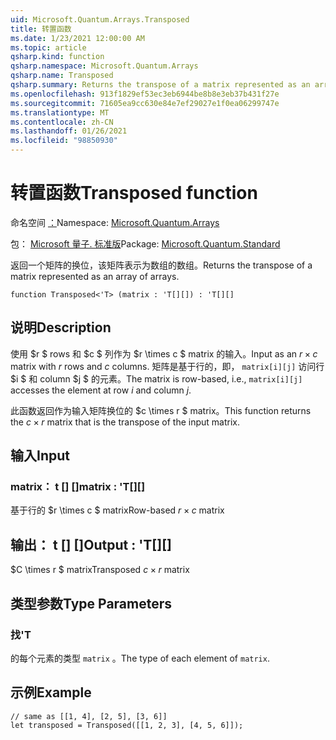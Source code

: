 ```yaml
---
uid: Microsoft.Quantum.Arrays.Transposed
title: 转置函数
ms.date: 1/23/2021 12:00:00 AM
ms.topic: article
qsharp.kind: function
qsharp.namespace: Microsoft.Quantum.Arrays
qsharp.name: Transposed
qsharp.summary: Returns the transpose of a matrix represented as an array of arrays.
ms.openlocfilehash: 913f1829ef53ec3eb6944be8b8e3eb37b431f27e
ms.sourcegitcommit: 71605ea9cc630e84e7ef29027e1f0ea06299747e
ms.translationtype: MT
ms.contentlocale: zh-CN
ms.lasthandoff: 01/26/2021
ms.locfileid: "98850930"
---
```

# <a name="transposed-function"></a><span data-ttu-id="8fc0f-102">转置函数</span><span class="sxs-lookup"><span data-stu-id="8fc0f-102">Transposed function</span></span>

<span data-ttu-id="8fc0f-103">命名空间 [：](xref:Microsoft.Quantum.Arrays)</span><span class="sxs-lookup"><span data-stu-id="8fc0f-103">Namespace: [Microsoft.Quantum.Arrays](xref:Microsoft.Quantum.Arrays)</span></span>

<span data-ttu-id="8fc0f-104">包： [Microsoft 量子. 标准版](https://nuget.org/packages/Microsoft.Quantum.Standard)</span><span class="sxs-lookup"><span data-stu-id="8fc0f-104">Package: [Microsoft.Quantum.Standard](https://nuget.org/packages/Microsoft.Quantum.Standard)</span></span>


<span data-ttu-id="8fc0f-105">返回一个矩阵的换位，该矩阵表示为数组的数组。</span><span class="sxs-lookup"><span data-stu-id="8fc0f-105">Returns the transpose of a matrix represented as an array of arrays.</span></span>

```qsharp
function Transposed<'T> (matrix : 'T[][]) : 'T[][]
```


## <a name="description"></a><span data-ttu-id="8fc0f-106">说明</span><span class="sxs-lookup"><span data-stu-id="8fc0f-106">Description</span></span>

<span data-ttu-id="8fc0f-107">使用 $r $ rows 和 $c $ 列作为 $r \times c $ matrix 的输入。</span><span class="sxs-lookup"><span data-stu-id="8fc0f-107">Input as an $r \times c$ matrix with $r$ rows and $c$ columns.</span></span>  <span data-ttu-id="8fc0f-108">矩阵是基于行的，即， `matrix[i][j]` 访问行 $i $ 和 column $j $ 的元素。</span><span class="sxs-lookup"><span data-stu-id="8fc0f-108">The matrix is row-based, i.e., `matrix[i][j]` accesses the element at row $i$ and column $j$.</span></span>

<span data-ttu-id="8fc0f-109">此函数返回作为输入矩阵换位的 $c \times r $ matrix。</span><span class="sxs-lookup"><span data-stu-id="8fc0f-109">This function returns the $c \times r$ matrix that is the transpose of the input matrix.</span></span>

## <a name="input"></a><span data-ttu-id="8fc0f-110">输入</span><span class="sxs-lookup"><span data-stu-id="8fc0f-110">Input</span></span>

### <a name="matrix--t"></a><span data-ttu-id="8fc0f-111">matrix： t [] []</span><span class="sxs-lookup"><span data-stu-id="8fc0f-111">matrix : 'T[][]</span></span>

<span data-ttu-id="8fc0f-112">基于行的 $r \times c $ matrix</span><span class="sxs-lookup"><span data-stu-id="8fc0f-112">Row-based $r \times c$ matrix</span></span>



## <a name="output--t"></a><span data-ttu-id="8fc0f-113">输出： t [] []</span><span class="sxs-lookup"><span data-stu-id="8fc0f-113">Output : 'T[][]</span></span>

<span data-ttu-id="8fc0f-114">$C \times r $ matrix</span><span class="sxs-lookup"><span data-stu-id="8fc0f-114">Transposed $c \times r$ matrix</span></span>

## <a name="type-parameters"></a><span data-ttu-id="8fc0f-115">类型参数</span><span class="sxs-lookup"><span data-stu-id="8fc0f-115">Type Parameters</span></span>

### <a name="t"></a><span data-ttu-id="8fc0f-116">找</span><span class="sxs-lookup"><span data-stu-id="8fc0f-116">'T</span></span>

<span data-ttu-id="8fc0f-117">的每个元素的类型 `matrix` 。</span><span class="sxs-lookup"><span data-stu-id="8fc0f-117">The type of each element of `matrix`.</span></span>

## <a name="example"></a><span data-ttu-id="8fc0f-118">示例</span><span class="sxs-lookup"><span data-stu-id="8fc0f-118">Example</span></span>

```qsharp
// same as [[1, 4], [2, 5], [3, 6]]
let transposed = Transposed([[1, 2, 3], [4, 5, 6]]);
```